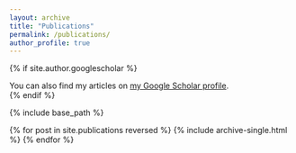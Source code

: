 ```yaml
---
layout: archive
title: "Publications"
permalink: /publications/
author_profile: true
---
```


{% if site.author.googlescholar %}
 <div class="wordwrap">You can also find my articles on <a href="https://scholar.google.com/citations?user=LZ_oKFEAAAAJ&hl=en">my Google Scholar profile</a>.</div>
{% endif %}

{% include base_path %}

{% for post in site.publications reversed %}
  {% include archive-single.html %}
{% endfor %}
